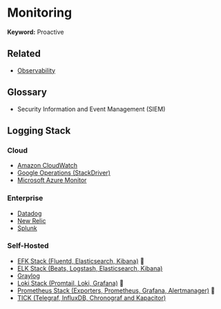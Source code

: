 # Monitoring

**Keyword:** Proactive

## Related

- [Observability](/devops/observability/README.md)

## Glossary

- Security Information and Event Management (SIEM)

## Logging Stack

### Cloud

- [Amazon CloudWatch](/aws/services/cloudwatch.md)
- [Google Operations (StackDriver)](/gcp/services/operations.md)
- [Microsoft Azure Monitor](/azure/services/monitor.md)

### Enterprise

- [Datadog](/datadog/README.md)
- [New Relic](/newrelic/README.md)
- [Splunk](/splunk.md)

<!--
AppDynamics
Custom StatsD
Dynatrace
Elastic Cloud
Instana
LogDNA
Loggly
LogicMonitor
Logtail
Sematext
SignalIFX
Sumo Logic
-->

### Self-Hosted

- [EFK Stack (Fluentd, Elasticsearch, Kibana)](/elastic/README.md) 🌟
- [ELK Stack (Beats, Logstash, Elasticsearch, Kibana)](/elastic/README.md)
- [Graylog](/graylog.md)
- [Loki Stack (Promtail, Loki, Grafana)](/grafana/loki/loki-stack.md) 🌟
- [Prometheus Stack (Exporters, Prometheus, Grafana, Alertmanager)](/prometheus/README.md) 🌟
- [TICK (Telegraf, InfluxDB, Chronograf and Kapacitor)](/tick.md)

<!--
## Types

- White-box
- Black-box
-->
